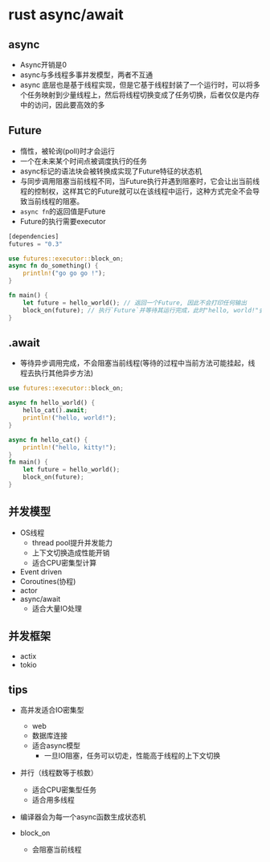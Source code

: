 # rust async/await

## async
+ Async开销是0
+ async与多线程多事并发模型，两者不互通
+ async 底层也是基于线程实现，但是它基于线程封装了一个运行时，可以将多个任务映射到少量线程上，然后将线程切换变成了任务切换，后者仅仅是内存中的访问，因此要高效的多


## Future
+ 惰性，被轮询(poll)时才会运行
+ 一个在未来某个时间点被调度执行的任务
+ async标记的语法块会被转换成实现了Future特征的状态机
+ 与同步调用阻塞当前线程不同，当Future执行并遇到阻塞时，它会让出当前线程的控制权，这样其它的Future就可以在该线程中运行，这种方式完全不会导致当前线程的阻塞。
+ `async fn`的返回值是Future
+ Future的执行需要executor

```rust
[dependencies]
futures = "0.3"

use futures::executor::block_on;
async fn do_something() {
    println!("go go go !");
}

fn main() {
    let future = hello_world(); // 返回一个Future, 因此不会打印任何输出
    block_on(future); // 执行`Future`并等待其运行完成，此时"hello, world!"会被打印输出
}
```

## .await
+ 等待异步调用完成，不会阻塞当前线程(等待的过程中当前方法可能挂起，线程去执行其他异步方法)
```rust
use futures::executor::block_on;

async fn hello_world() {
    hello_cat().await;
    println!("hello, world!");
}

async fn hello_cat() {
    println!("hello, kitty!");
}
fn main() {
    let future = hello_world();
    block_on(future);
}
```

## 并发模型
+ OS线程
    + thread pool提升并发能力
    + 上下文切换造成性能开销
    + 适合CPU密集型计算
+ Event driven
+ Coroutines(协程)
+ actor
+ async/await
    + 适合大量IO处理



## 并发框架
+ actix
+ tokio


## tips
+ 高并发适合IO密集型
    + web
    + 数据库连接
    + 适合async模型
        + 一旦IO阻塞，任务可以切走，性能高于线程的上下文切换

+ 并行（线程数等于核数）
    + 适合CPU密集型任务
    + 适合用多线程

+ 编译器会为每一个async函数生成状态机

+ block_on
    + 会阻塞当前线程